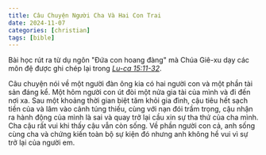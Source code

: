 ```yaml
---
title: Câu Chuyện Người Cha Và Hai Con Trai
date: 2024-11-07
categories: [christian]
tags: [bible]
---
```


Bài học rút ra từ dụ ngôn "Đứa con hoang đàng" mà Chúa Giê-xu dạy các môn đệ được ghi chép lại trong [*Lu-ca 15:11-32*](https://www.bible.com/bible/449/LUK.15.NVB).

Câu chuyện nói về một người đàn ông kia có hai người con và một phần tài sản đáng kể. Một hôm người con út đòi một nửa gia tài của mình và đi đến nơi xa. Sau một khoảng thời gian biệt tăm khỏi gia đình, cậu tiêu hết sạch tiền của và lâm vào cảnh túng thiếu, cùng với nạn đói trầm trọng, cậu nhận ra hành động của mình là sai và quay trở lại cầu xin sự tha thứ của cha mình. Cha cậu rất vui khi thấy cậu vẫn còn sống. Về phần người con cả, anh sống cùng cha và chứng kiến toàn bộ sự kiện đó nhưng anh không hề vui vì sự trở lại của người em.

